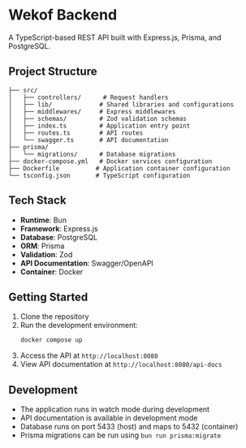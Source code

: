 # Wekof Backend

A TypeScript-based REST API built with Express.js, Prisma, and PostgreSQL.

## Project Structure

```
├── src/
│   ├── controllers/      # Request handlers
│   ├── lib/             # Shared libraries and configurations
│   ├── middlewares/     # Express middlewares
│   ├── schemas/         # Zod validation schemas
│   ├── index.ts         # Application entry point
│   ├── routes.ts        # API routes
│   └── swagger.ts       # API documentation
├── prisma/
│   └── migrations/      # Database migrations
├── docker-compose.yml   # Docker services configuration
├── Dockerfile          # Application container configuration
└── tsconfig.json       # TypeScript configuration
```

## Tech Stack

- **Runtime**: Bun
- **Framework**: Express.js
- **Database**: PostgreSQL
- **ORM**: Prisma
- **Validation**: Zod
- **API Documentation**: Swagger/OpenAPI
- **Container**: Docker

## Getting Started

1. Clone the repository
2. Run the development environment:
   ```bash
   docker compose up
   ```
3. Access the API at `http://localhost:8080`
4. View API documentation at `http://localhost:8080/api-docs`

## Development

- The application runs in watch mode during development
- API documentation is available in development mode
- Database runs on port 5433 (host) and maps to 5432 (container)
- Prisma migrations can be run using `bun run prisma:migrate` 